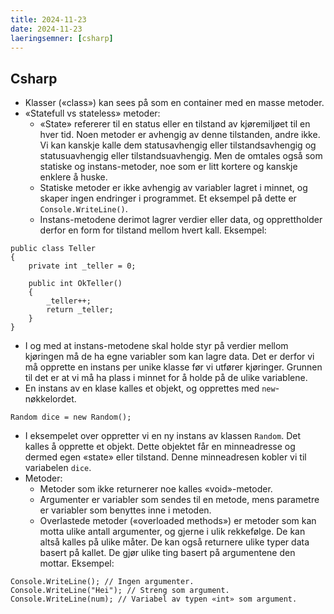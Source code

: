 ```yaml
---
title: 2024-11-23
date: 2024-11-23
laeringsemner: [csharp]
---
```

## Csharp
- Klasser («class») kan sees på som en container med en masse metoder.
- «Statefull vs stateless» metoder:
    - «State» refererer til en status eller en tilstand av kjøremiljøet til en hver tid. Noen metoder er avhengig av denne tilstanden, andre ikke. Vi kan kanskje kalle dem statusavhengig eller tilstandsavhengig og statusuavhengig eller tilstandsuavhengig. Men de omtales også som statiske og instans-metoder, noe som er litt kortere og kanskje enklere å huske.
    - Statiske metoder er ikke avhengig av variabler lagret i minnet, og skaper ingen endringer i programmet. Et eksempel på dette er `Console.WriteLine()`.
    - Instans-metodene derimot lagrer verdier eller data, og opprettholder derfor en form for tilstand mellom hvert kall. Eksempel:
```Csharp
public class Teller
{
    private int _teller = 0;

    public int OkTeller()
    {
        _teller++;
        return _teller;
    }
}
```
- I og med at instans-metodene skal holde styr på verdier mellom kjøringen må de ha egne variabler som kan lagre data. Det er derfor vi må opprette en instans per unike klasse før vi utfører kjøringer. Grunnen til det er at vi må ha plass i minnet for å holde på de ulike variablene.
- En instans av en klase kalles et objekt, og opprettes med `new`-nøkkelordet.
```Csharp
Random dice = new Random();
```
- I eksempelet over oppretter vi en ny instans av klassen `Random`. Det kalles å opprette et objekt. Dette objektet får en minneadresse og dermed egen «state» eller tilstand. Denne minneadresen kobler vi til variabelen `dice`.
- Metoder: 
    - Metoder som ikke returnerer noe kalles «void»-metoder.
    - Argumenter er variabler som sendes til en metode, mens parametre er variabler som benyttes inne i metoden.
    - Overlastede metoder («overloaded methods») er metoder som kan motta ulike antall argumenter, og gjerne i ulik rekkefølge. De kan altså kalles på ulike måter. De kan også returnere ulike typer data basert på kallet. De gjør ulike ting basert på argumentene den mottar. Eksempel:
```Csharp
Console.WriteLine(); // Ingen argumenter.
Console.WriteLine("Hei"); // Streng som argument.
Console.WriteLine(num); // Variabel av typen «int» som argument.
```
